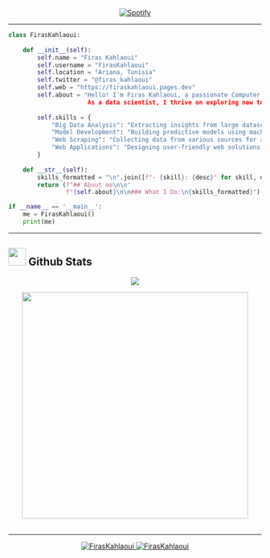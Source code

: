 &nbsp;<div align="center">
  [![Spotify](https://novatorem.vercel.app/api/spotify?background_color=0d1117&border_color=ffffff)](https://open.spotify.com/user/omnitenebris)
</div>

---

```python
class FirasKahlaoui:
    
    def __init__(self):
        self.name = "Firas Kahlaoui"
        self.username = "FirasKahlaoui"
        self.location = "Ariana, Tunisia"
        self.twitter = "@firas_kahlaoui"
        self.web = "https://firaskahlaoui.pages.dev"
        self.about = "Hello! I'm Firas Kahlaoui, a passionate Computer Science student specializing in Big Data.
                      As a data scientist, I thrive on exploring new technologies and enhancing my programming skills."
    
        self.skills = {
            "Big Data Analysis": "Extracting insights from large datasets.",
            "Model Development": "Building predictive models using machine learning.",
            "Web Scraping": "Collecting data from various sources for analysis.",
            "Web Applications": "Designing user-friendly web solutions."
        }
  
    def __str__(self):
        skills_formatted = "\n".join([f"- {skill}: {desc}" for skill, desc in self.skills.items()])
        return (f"## About me\n\n"
                f"{self.about}\n\n### What I Do:\n{skills_formatted}")

if __name__ == '__main__':
    me = FirasKahlaoui()
    print(me)
```

---

## <img src="https://media.giphy.com/media/iY8CRBdQXODJSCERIr/giphy.gif" width="35"><b> Github Stats </b>

<p align="center">
  <img align="center" src="https://github-readme-streak-stats.herokuapp.com/?user=FirasKahlaoui&theme=dark&hide_border=true&background=000000&stroke=130F40&ring=7A7ADB&fire=2234AE&currStreakLabel=7A7ADB&sideNums=D3D3D3&currStreakNum=7A7ADB&sideLabels=D3D3D3&dates=D3D3D3" />

</p>

<div align="center">

<a href="https://github.com/FirasKahlaoui/">
  <img src="https://github-readme-stats.vercel.app/api?username=FirasKahlaoui&include_all_commits=true&count_private=true&show_icons=true&line_height=20&title_color=7A7ADB&icon_color=2234AE&text_color=D3D3D3&bg_color=0,000000,130F40" width="450"/>

 </a>
</div>
</br>

---

<p align="center">
 <a href="https://github.com/FirasKahlaoui">
  <img src="https://komarev.com/ghpvc/?username=FirasKahlaoui&label=Profile%20views&color=0e75b6&style=flat" alt="FirasKahlaoui" />
 </a>
 <a href="https://github.com/FirasKahlaoui">
  <img src="https://img.shields.io/github/followers/FirasKahlaoui?label=Followers" alt="FirasKahlaoui" />
 </a>
</p>

